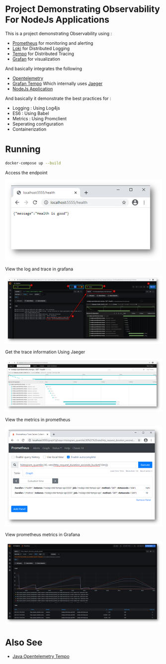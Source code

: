 # Project Demonstrating Observability For NodeJs Applications

This is a project demonstrating Observability using :

* [Prometheus](https://prometheus.io/) for monitoring and alerting
* [Loki](https://grafana.com/oss/loki/) for Distributed Logging
* [Tempo](https://grafana.com/oss/tempo/) for Distributed Tracing
* [Grafan](https://grafana.com/) for visualization

And basically integrates the following

* [Opentelemetry](https://opentelemetry.io/)
* [Grafan Tempo](https://grafana.com/oss/tempo/) Which internally uses [Jaeger](https://www.jaegertracing.io/)
* [NodeJs Application](https://nodejs.org/en/)

And basically it demonstrate the best practices for :

* Logging : Using Log4js
* ES6 : Using Babel
* Metrics : Using Promclient
* Seperating configuration
* Containerization 

# Running

````bash
docker-compose up --build
````

Access the endpoint

![](docs/img/access-endpoint.png)

View the log and trace in grafana

![](docs/img/logging-tracing.png)


Get the trace information Using Jaeger

![](docs/img/jaeger-tracing.png)

View the metrics in prometheus

![](docs/img/prometheus-metrics.png)

View prometheus metrics in Grafana

![](docs/img/grafana-prometheus.png)

# Also See

* [Java Opentelemetry Tempo](https://github.com/mnadeem/boot-opentelemetry-tempo)